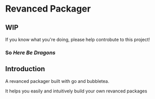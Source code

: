 # Revanced Packager

## WIP

If you know what you're doing, please help controbute to this project!

### So _Here Be Dragons_

## Introduction

A revanced packager built with go and bubbletea.

It helps you easily and intuitively build your own revanced packages
